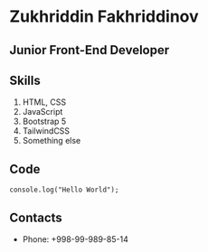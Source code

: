 # Zukhriddin Fakhriddinov

## Junior Front-End Developer

## Skills
1. HTML, CSS
2. JavaScript
3. Bootstrap 5
4. TailwindCSS
5. Something else

## Code
`
console.log("Hello World");
`

## Contacts
 - Phone: +998-99-989-85-14
 
